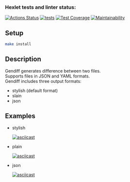 ### Hexlet tests and linter status:
[![Actions Status](https://github.com/BuyanauskasAA/php-project-48/actions/workflows/hexlet-check.yml/badge.svg)](https://github.com/BuyanauskasAA/php-project-48/actions)
[![tests](https://github.com/BuyanauskasAA/php-project-48/actions/workflows/tests.yml/badge.svg)](https://github.com/BuyanauskasAA/php-project-48/actions/workflows/tests.yml)
[![Test Coverage](https://api.codeclimate.com/v1/badges/bf0aa0546b01e685d5dd/test_coverage)](https://codeclimate.com/github/BuyanauskasAA/php-project-48/test_coverage)
[![Maintainability](https://api.codeclimate.com/v1/badges/bf0aa0546b01e685d5dd/maintainability)](https://codeclimate.com/github/BuyanauskasAA/php-project-48/maintainability)

## Setup

``` bash
make install
```

## Description

Gendiff generates difference between two files.  
Supports files in JSON and YAML formats.  
Gendiff includes three output formats:  

* stylish (default format)
* slain
* json
  
## Examples

* stylish
  
  [![asciicast](https://asciinema.org/a/UaajPGa3jpPjDYHDQ80Lu4UnH.svg)](https://asciinema.org/a/UaajPGa3jpPjDYHDQ80Lu4UnH)
  
* plain

  [![asciicast](https://asciinema.org/a/fYBwy9x33pZdu8QbFCcLZW1eI.svg)](https://asciinema.org/a/fYBwy9x33pZdu8QbFCcLZW1eI)

* json

  [![asciicast](https://asciinema.org/a/Ird2ZHQ7Ibh5V8tGn6UGAdj71.svg)](https://asciinema.org/a/Ird2ZHQ7Ibh5V8tGn6UGAdj71)
